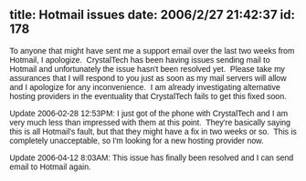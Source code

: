 title: Hotmail issues
date: 2006/2/27 21:42:37
id: 178
---
<font face="Arial">To anyone that might have sent me a support email over the last two weeks from Hotmail, I apologize.  CrystalTech has been having issues sending mail to Hotmail and unfortunately the issue hasn't been resolved yet.  Please take my assurances that I will respond to you just as soon as my mail servers will allow and I apologize for any inconvenience.  I am already investigating alternative hosting providers in the eventuality that CrystalTech fails to get this fixed soon.</font>

<font face="Arial">Update 2006-02-28 12:53PM: I just got of the phone with CrystalTech and I am very much less than impressed with them at this point.  They're basically saying this is all Hotmail's fault, but that they might have a fix in two weeks or so.  This is completely unacceptable, so I'm looking for a new hosting provider now.</font>

<font face="Arial">Update 2006-04-12 8:03AM: This issue has finally been resolved and I can send email to Hotmail again.</font>